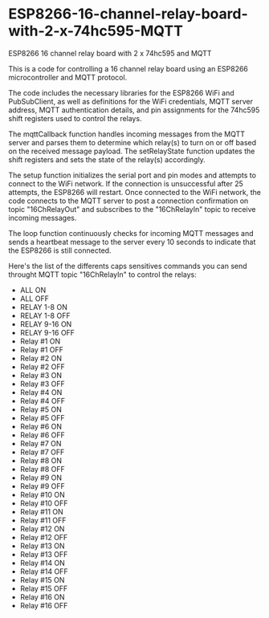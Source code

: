 # ESP8266-16-channel-relay-board-with-2-x-74hc595-MQTT
ESP8266 16 channel relay board with 2 x 74hc595 and MQTT 

This is a code for controlling a 16 channel relay board using an ESP8266 microcontroller and MQTT protocol.

The code includes the necessary libraries for the ESP8266 WiFi and PubSubClient, as well as definitions for the WiFi credentials, MQTT server address, MQTT authentication details, and pin assignments for the 74hc595 shift registers used to control the relays.

The mqttCallback function handles incoming messages from the MQTT server and parses them to determine which relay(s) to turn on or off based on the received message payload. The setRelayState function updates the shift registers and sets the state of the relay(s) accordingly.

The setup function initializes the serial port and pin modes and attempts to connect to the WiFi network. If the connection is unsuccessful after 25 attempts, the ESP8266 will restart. Once connected to the WiFi network, the code connects to the MQTT server to post a connection confirmation on topic "16ChRelayOut" and subscribes to the "16ChRelayIn" topic to receive incoming messages.

The loop function continuously checks for incoming MQTT messages and sends a heartbeat message to the server every 10 seconds to indicate that the ESP8266 is still connected.

Here's the list of the differents caps sensitives commands you can send throught MQTT topic "16ChRelayIn" to control the relays:

-  ALL ON
-  ALL OFF
-  RELAY 1-8 ON
-  RELAY 1-8 OFF
-  RELAY 9-16 ON
-  RELAY 9-16 OFF
-  Relay #1 ON
-  Relay #1 OFF
-  Relay #2 ON
-  Relay #2 OFF
-  Relay #3 ON
-  Relay #3 OFF
-  Relay #4 ON
-  Relay #4 OFF
-  Relay #5 ON
-  Relay #5 OFF
-  Relay #6 ON
-  Relay #6 OFF
-  Relay #7 ON
-  Relay #7 OFF
-  Relay #8 ON
-  Relay #8 OFF
-  Relay #9 ON
-  Relay #9 OFF
-  Relay #10 ON
-  Relay #10 OFF
-  Relay #11 ON
-  Relay #11 OFF
-  Relay #12 ON
-  Relay #12 OFF
-  Relay #13 ON
-  Relay #13 OFF
-  Relay #14 ON
-  Relay #14 OFF
-  Relay #15 ON
-  Relay #15 OFF
-  Relay #16 ON
-  Relay #16 OFF
